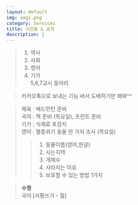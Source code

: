 ```yaml
---
layout: default
img: img1.png
category: Services
title: 시간표 & 공지
description: |
---
```

  
  > 1. 역사
  > 2. 사회
  > 3. 영어
  > 4. 기가  
  > 5,6,7교시 동아리     
        
  > 카카오톡으로 보내는 기능 써서 도배하기만 해봐^^

  > 체육 : 배드민턴 준비           
  > 국어 : 책 준비 (목요일), 프린트 준비        
  > 기가 : 식재료 포장지      
  > 영어 : 멸종위기 동물 한 가지 조사 (목요일)     
  > > 1. 동물이름(영어,한글)       
  > > 2. 사는지역    
  > > 3. 개체수     
  > > 4. 사라지는 이유      
  > > 5. 보호할 수 있는 방법 1가지      

  > **수행**      
  > 국어 [서평쓰기 - 월]    
  >       
